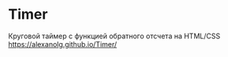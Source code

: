 # Timer

Круговой таймер с функцией обратного отсчета на HTML/CSS
https://alexanolg.github.io/Timer/
